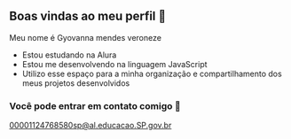 ## Boas vindas ao meu perfil 🖤

Meu nome é Gyovanna mendes veroneze

- Estou estudando na Alura
- Estou me desenvolvendo na linguagem JavaScript
- Utilizo esse espaço para a minha organização e compartilhamento dos meus projetos desenvolvidos

### Você pode entrar em contato comigo 📧

00001124768580sp@al.educacao.SP.gov.br
